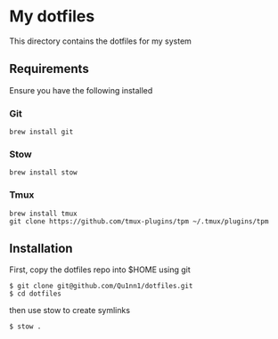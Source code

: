 # My dotfiles

This directory contains the dotfiles for my system

## Requirements

Ensure you have the following installed

### Git

```
brew install git
```

### Stow

```
brew install stow
```

### Tmux

```
brew install tmux
git clone https://github.com/tmux-plugins/tpm ~/.tmux/plugins/tpm
```

## Installation

First, copy the dotfiles repo into $HOME using git

```
$ git clone git@github.com/Qu1nn1/dotfiles.git
$ cd dotfiles
```

then use stow to create symlinks

```
$ stow .
```
